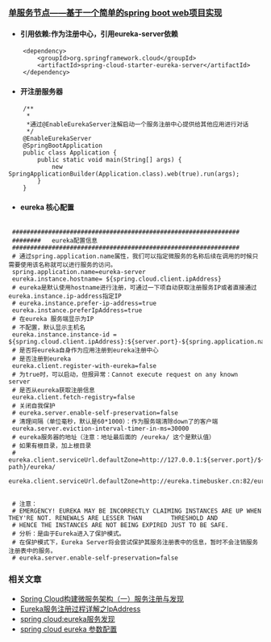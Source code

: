 ### [单服务节点——基于一个简单的spring boot web项目实现](https://github.com/timebusker/spring-cloud-study/tree/master/spring-cloud-study-1-1/spring-cloud-study-1-1-1)
- #### 引用依赖:作为注册中心，引用eureka-server依赖
```
    <dependency>
        <groupId>org.springframework.cloud</groupId>
	    <artifactId>spring-cloud-starter-eureka-server</artifactId>
    </dependency>
```

- #### 开注册服务器
```
	/**
	 *
	 *通过@EnableEurekaServer注解启动一个服务注册中心提供给其他应用进行对话
	 */
	@EnableEurekaServer
	@SpringBootApplication
	public class Application {
		public static void main(String[] args) {
			new SpringApplicationBuilder(Application.class).web(true).run(args);
		}
	}
```

- #### eureka 核心配置

```

 ###############################################################  
 ########   eureka配置信息  
 ###############################################################  
 # 通过spring.application.name属性，我们可以指定微服务的名称后续在调用的时候只需要使用该名称就可以进行服务的访问。  
 spring.application.name=eureka-server  
 eureka.instance.hostname= ${spring.cloud.client.ipAddress}  
 # eureka是默认使用hostname进行注册，可通过一下项自动获取注册服务IP或者直接通过eureka.instance.ip-address指定IP  
 # eureka.instance.prefer-ip-address=true  
 eureka.instance.preferIpAddress=true  
 # 在eureka 服务端显示为IP   
 # 不配置，默认显示主机名  
 eureka.instance.instance-id = ${spring.cloud.client.ipAddress}:${server.port}-${spring.application.name}  
 # 是否将eureka自身作为应用注册到eureka注册中心  
 # 是否注册到eureka  
 eureka.client.register-with-eureka=false  
 # 为true时，可以启动，但报异常：Cannot execute request on any known server  
 # 是否从eureka获取注册信息  
 eureka.client.fetch-registry=false  
 # 关闭自我保护  
 # eureka.server.enable-self-preservation=false  
 # 清理间隔（单位毫秒，默认是60*1000）：作为服务端清除down了的客户端  
 eureka.server.eviction-interval-timer-in-ms=30000  
 # eureka服务器的地址（注意：地址最后面的 /eureka/ 这个是默认值）  
 # 如果有根目录，加上根目录  
 # eureka.client.serviceUrl.defaultZone=http://127.0.0.1:${server.port}/${server.context-path}/eureka/  
 eureka.client.serviceUrl.defaultZone=http://eureka.timebusker.cn:82/eureka/  
 

 # 注意：  
 # EMERGENCY! EUREKA MAY BE INCORRECTLY CLAIMING INSTANCES ARE UP WHEN THEY'RE NOT. RENEWALS ARE LESSER THAN        THRESHOLD AND   
 # HENCE THE INSTANCES ARE NOT BEING EXPIRED JUST TO BE SAFE.  
 # 分析：是由于Eureka进入了保护模式。  
 # 在保护模式下，Eureka Server将会尝试保护其服务注册表中的信息，暂时不会注销服务注册表中的服务。  
 # eureka.server.enable-self-preservation=false  

```
### 相关文章

- [Spring Cloud构建微服务架构（一）服务注册与发现](http://blog.didispace.com/springcloud1/)
- [Eureka服务注册过程详解之IpAddress](http://www.tuicool.com/articles/ueYbUnJ)	
- [spring cloud:eureka服务发现](http://blog.csdn.net/zhuchuangang/article/details/51202307)	
- [spring cloud eureka 参数配置](http://www.jianshu.com/p/e2bebfb0d075) 